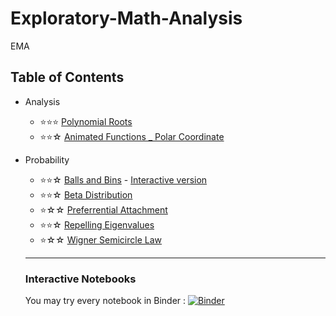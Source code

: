 # Exploratory-Math-Analysis
EMA

## Table of Contents
- Analysis
  - ⭐⭐⭐ [Polynomial Roots](Analysis/Polynomial_Roots.ipynb)
  - ⭐⭐☆ [Animated Functions _ Polar Coordinate](Analysis/Polar.ipynb)
- Probability
  - ⭐⭐☆ [Balls and Bins](Probability/Balls&Bins.ipynb) - [Interactive version](Probability/Balls%26Bins-Interact.ipynb)
  - ⭐⭐☆ [Beta Distribution](Probability/Beta.ipynb)
  - ⭐☆☆  [Preferrential Attachment](Probability/Preferrential_Attachment.ipynb)
  - ⭐⭐☆ [Repelling Eigenvalues](Probability/Repelling%20EigenValues.ipynb)
  - ⭐☆☆  [Wigner Semicircle Law](Probability/Wigner.ipynb)
  
  
  ----------
  ### Interactive Notebooks
  You may try every notebook in Binder :   [![Binder](https://mybinder.org/badge_logo.svg)](https://mybinder.org/v2/gh/bidgoli/Exploratory-Math-Analysis/master)
  

